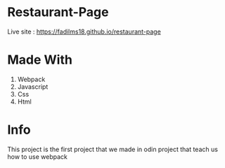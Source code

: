 # Restaurant-Page
Live site : https://fadilms18.github.io/restaurant-page

# Made With
1. Webpack
2. Javascript
3. Css
4. Html

# Info
This project is the first project that we made in odin project that teach us how to use webpack